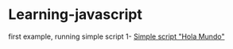 # Learning-javascript
first example, running simple script
1-  <a href="https://github.com/lbvp10/learning-javascript/tree/01-simple_script">Simple script "Hola Mundo"</a>
